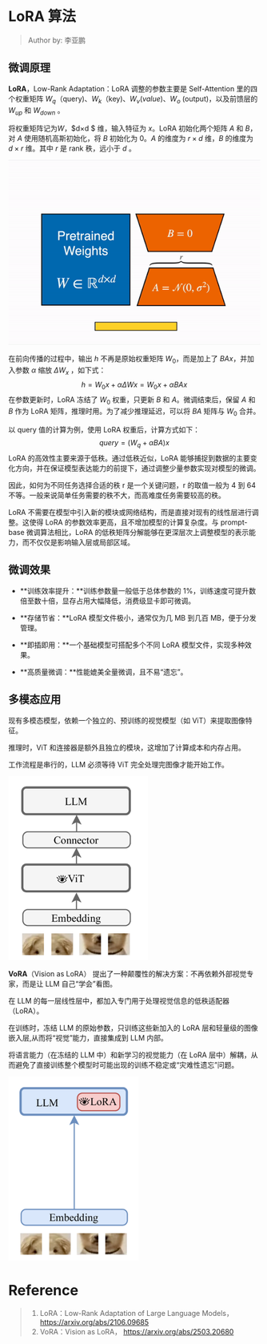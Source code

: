<!--Copyright © ZOMI 适用于[License](https://github.com/Infrasys-AI/AIInfra)版权许可-->

# LoRA 算法

> Author by: 李亚鹏

## 微调原理

**LoRA**，Low-Rank Adaptation：LoRA 调整的参数主要是 Self-Attention 里的四个权重矩阵 $W_q$（query)、$W_k$（key)、$W_v(value)$、$W_o$ (output)，以及前馈层的 $W_{up}$ 和 $W_{down}$ 。 

将权重矩阵记为*W*，$d×d $ 维，输入特征为 $x$。LoRA 初始化两个矩阵 $A$ 和 $B$，对 $A$ 使用随机高斯初始化，将 $B$ 初始化为 0。$A$ 的维度为 $r×d$ 维，*B* 的维度为 $d×r$ 维。其中 $r$ 是 rank 秩，远小于 $d$ 。

![](images\04LoRA01.gif)

在前向传播的过程中，输出 $h$ 不再是原始权重矩阵 $W_0$，而是加上了 $BAx$，并加入参数 $α$ 缩放 $\Delta W_x$ ，如下式：
$$
h=W_0x+\alpha\Delta Wx=W_0x+\alpha BAx
$$
在参数更新时，LoRA 冻结了 $W_0$ 权重，只更新 $B$ 和 $A$。微调结束后，保留 $A$ 和 $B$ 作为 LoRA 矩阵，推理时用。为了减少推理延迟，可以将 $BA$ 矩阵与 $W_0$ 合并。

以 query 值的计算为例，使用 LoRA 权重后，计算方式如下：
$$
query=(W_q+\alpha BA)x
$$
LoRA 的高效性主要来源于低秩。通过低秩近似，LoRA 能够捕捉到数据的主要变化方向，并在保证模型表达能力的前提下，通过调整少量参数实现对模型的微调。

因此，如何为不同任务选择合适的秩 r 是一个关键问题，r 的取值一般为 4 到 64 不等。一般来说简单任务需要的秩不大，而高难度任务需要较高的秩。

LoRA 不需要在模型中引入新的模块或网络结构，而是直接对现有的线性层进行调整。这使得 LoRA 的参数效率更高，且不增加模型的计算复杂度。与 prompt-base 微调算法相比，LoRA 的低秩矩阵分解能够在更深层次上调整模型的表示能力，而不仅仅是影响输入层或局部区域。

## 微调效果

* **训练效率提升：**训练参数量一般低于总体参数的 1%，训练速度可提升数倍至数十倍，显存占用大幅降低，消费级显卡即可微调。

* **存储节省：**LoRA 模型文件极小，通常仅为几 MB 到几百 MB，便于分发管理。

* **即插即用：**一个基础模型可搭配多个不同 LoRA 模型文件，实现多种效果。

* **高质量微调：**性能媲美全量微调，且不易“遗忘”。

## 多模态应用

现有多模态模型，依赖一个独立的、预训练的视觉模型（如 ViT）来提取图像特征。

推理时，ViT 和连接器是额外且独立的模块，这增加了计算成本和内存占用。

工作流程是串行的，LLM 必须等待 ViT 完全处理完图像才能开始工作。

<img src="images\04LoRA02.png" style="zoom: 67%;" />

**VoRA**（Vision as LoRA） 提出了一种颠覆性的解决方案：不再依赖外部视觉专家，而是让 LLM 自己“学会”看图。

在 LLM 的每一层线性层中，都加入专门用于处理视觉信息的低秩适配器（LoRA）。

在训练时，冻结 LLM 的原始参数，只训练这些新加入的 LoRA 层和轻量级的图像嵌入层,从而将“视觉”能力，直接集成到 LLM 内部。

将语言能力（在冻结的 LLM 中）和新学习的视觉能力（在 LoRA 层中）解耦，从而避免了直接训练整个模型时可能出现的训练不稳定或“灾难性遗忘”问题。

<img src="images\04LoRA03.png" style="zoom: 67%;" />

# Reference

> 1. LoRA：Low-Rank Adaptation of Large Language Models，https://arxiv.org/abs/2106.09685 
> 1. VoRA：Vision as LoRA， https://arxiv.org/abs/2503.20680
